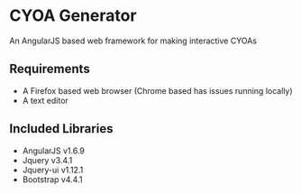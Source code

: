 # CYOA Generator
An AngularJS based web framework for making interactive CYOAs

## Requirements
+ A Firefox based web browser (Chrome based has issues running locally)
+ A text editor

## Included Libraries
* AngularJS v1.6.9
* Jquery v3.4.1
* Jquery-ui v1.12.1
* Bootstrap v4.4.1
